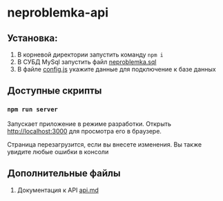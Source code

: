 # neproblemka-api
## Установка:
1. В корневой директории запустить команду `npm i`
2. В СУБД MySql запустить файл [neproblemka.sql](https://github.com/StounhandJ/neproblemka-api/blob/master/neproblemka.sql)
3. В файле [config.js](https://github.com/StounhandJ/neproblemka-api/blob/master/config.js) укажите данные для подключение к базе данных
## Доступные скрипты
### `npm run server`

Запускает приложение в режиме разработки.
Открыть [http://localhost:3000](http://localhost:3000) для просмотра его в браузере.

Страница перезагрузится, если вы внесете изменения.
Вы также увидите любые ошибки в консоли

## Дополнительные файлы

1. Документация к API [api.md](https://github.com/StounhandJ/neproblemka-api/blob/master/documentation/api.md)
